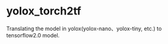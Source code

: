 # yolox_torch2tf
Translating the model in yolox(yolox-nano、yolox-tiny, etc.) to tensorflow2.0 model.
